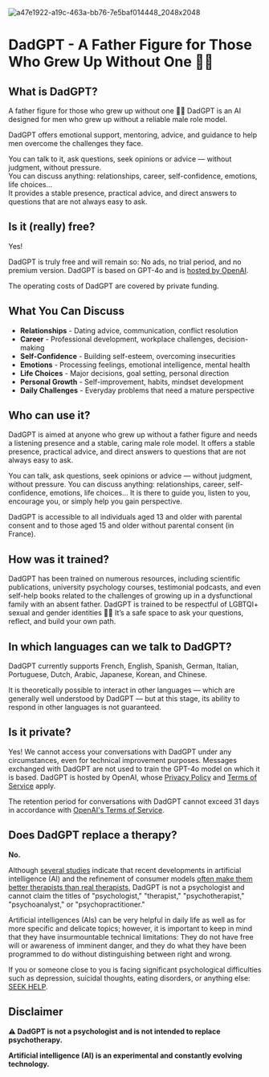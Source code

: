 ![a47e1922-a19c-463a-bb76-7e5baf014448_2048x2048](https://github.com/user-attachments/assets/539b315d-62e3-47e2-94d6-68846074e96b)


# DadGPT - A Father Figure for Those Who Grew Up Without One 👨🏻

## What is DadGPT?

A father figure for those who grew up without one 👨🏻
DadGPT is an AI designed for men who grew up without a reliable male role model.

DadGPT offers emotional support, mentoring, advice, and guidance to help men overcome the challenges they face.

You can talk to it, ask questions, seek opinions or advice — without judgment, without pressure.  
You can discuss anything: relationships, career, self-confidence, emotions, life choices…  
It provides a stable presence, practical advice, and direct answers to questions that are not always easy to ask.

## Is it (really) free?

Yes!

DadGPT is truly free and will remain so: No ads, no trial period, and no premium version.
DadGPT is based on GPT-4o and is [hosted by OpenAI](https://chatgpt.com/g/g-6874b441f6b48191b12e04a7417369b4-dadgpt?model=gpt-4o).

The operating costs of DadGPT are covered by private funding.

## What You Can Discuss

- **Relationships** - Dating advice, communication, conflict resolution
- **Career** - Professional development, workplace challenges, decision-making
- **Self-Confidence** - Building self-esteem, overcoming insecurities
- **Emotions** - Processing feelings, emotional intelligence, mental health
- **Life Choices** - Major decisions, goal setting, personal direction
- **Personal Growth** - Self-improvement, habits, mindset development
- **Daily Challenges** - Everyday problems that need a mature perspective

## Who can use it?

DadGPT is aimed at anyone who grew up without a father figure and needs a listening presence and a stable, caring male role model.
It offers a stable presence, practical advice, and direct answers to questions that are not always easy to ask.

You can talk, ask questions, seek opinions or advice — without judgment, without pressure.
You can discuss anything: relationships, career, self-confidence, emotions, life choices…
It is there to guide you, listen to you, encourage you, or simply help you gain perspective.

DadGPT is accessible to all individuals aged 13 and older with parental consent and to those aged 15 and older without parental consent (in France).


## How was it trained?

DadGPT has been trained on numerous resources, including scientific publications, university psychology courses, testimonial podcasts, and even self-help books related to the challenges of growing up in a dysfunctional family with an absent father.
DadGPT is trained to be respectful of LGBTQI+ sexual and gender identities 🏳️‍🌈
It’s a safe space to ask your questions, reflect, and build your own path.

## In which languages can we talk to DadGPT?

DadGPT currently supports French, English, Spanish, German, Italian, Portuguese, Dutch, Arabic, Japanese, Korean, and Chinese.

It is theoretically possible to interact in other languages — which are generally well understood by DadGPT — but at this stage, its ability to respond in other languages is not guaranteed.

## Is it private?

Yes! We cannot access your conversations with DadGPT under any circumstances, even for technical improvement purposes.
Messages exchanged with DadGPT are not used to train the GPT-4o model on which it is based.
DadGPT is hosted by OpenAI, whose [Privacy Policy](https://openai.com/policies/row-privacy-policy/) and [Terms of Service](https://openai.com/policies/row-terms-of-use/) apply.

The retention period for conversations with DadGPT cannot exceed 31 days in accordance with [OpenAI's Terms of Service](https://openai.com/policies/).

## Does DadGPT replace a therapy?

**No.**

Although [several studies](https://www.forbes.com/sites/dimitarmixmihov/2025/02/17/a-new-study-says-chatgpt-is-a-better-therapist-than-humans---scientists-explain-why/) indicate that recent developments in artificial intelligence (AI) and the refinement of consumer models [often make them better therapists than real therapists](https://neurosciencenews.com/ai-chatgpt-psychotherapy-28415/), DadGPT is not a psychologist and cannot claim the titles of "psychologist," "therapist," "psychotherapist," "psychoanalyst," or "psychopractitioner."

Artificial intelligences (AIs) can be very helpful in daily life as well as for more specific and delicate topics; however, it is important to keep in mind that they have insurmountable technical limitations: They do not have free will or awareness of imminent danger, and they do what they have been programmed to do without distinguishing between right and wrong.

If you or someone close to you is facing significant psychological difficulties such as depression, suicidal thoughts, eating disorders, or anything else: [SEEK HELP](https://988lifeline.org/).

## Disclaimer

**⚠️ DadGPT is not a psychologist and is not intended to replace psychotherapy.**

**Artificial intelligence (AI) is an experimental and constantly evolving technology.**
